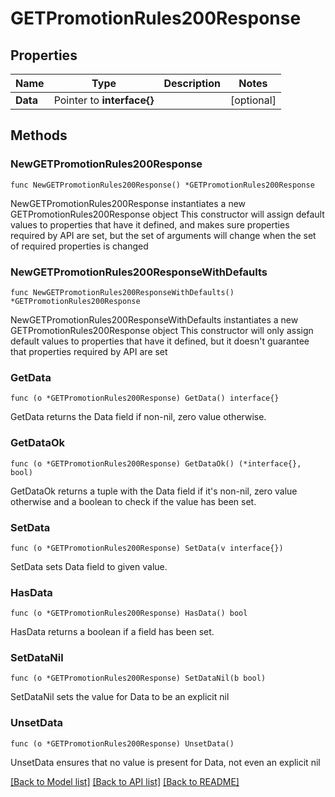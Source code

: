 # GETPromotionRules200Response

## Properties

Name | Type | Description | Notes
------------ | ------------- | ------------- | -------------
**Data** | Pointer to **interface{}** |  | [optional] 

## Methods

### NewGETPromotionRules200Response

`func NewGETPromotionRules200Response() *GETPromotionRules200Response`

NewGETPromotionRules200Response instantiates a new GETPromotionRules200Response object
This constructor will assign default values to properties that have it defined,
and makes sure properties required by API are set, but the set of arguments
will change when the set of required properties is changed

### NewGETPromotionRules200ResponseWithDefaults

`func NewGETPromotionRules200ResponseWithDefaults() *GETPromotionRules200Response`

NewGETPromotionRules200ResponseWithDefaults instantiates a new GETPromotionRules200Response object
This constructor will only assign default values to properties that have it defined,
but it doesn't guarantee that properties required by API are set

### GetData

`func (o *GETPromotionRules200Response) GetData() interface{}`

GetData returns the Data field if non-nil, zero value otherwise.

### GetDataOk

`func (o *GETPromotionRules200Response) GetDataOk() (*interface{}, bool)`

GetDataOk returns a tuple with the Data field if it's non-nil, zero value otherwise
and a boolean to check if the value has been set.

### SetData

`func (o *GETPromotionRules200Response) SetData(v interface{})`

SetData sets Data field to given value.

### HasData

`func (o *GETPromotionRules200Response) HasData() bool`

HasData returns a boolean if a field has been set.

### SetDataNil

`func (o *GETPromotionRules200Response) SetDataNil(b bool)`

 SetDataNil sets the value for Data to be an explicit nil

### UnsetData
`func (o *GETPromotionRules200Response) UnsetData()`

UnsetData ensures that no value is present for Data, not even an explicit nil

[[Back to Model list]](../README.md#documentation-for-models) [[Back to API list]](../README.md#documentation-for-api-endpoints) [[Back to README]](../README.md)


